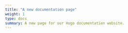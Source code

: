 ```yaml
---
title: "A new documentation page"
weight: 1
type: docs
summary: A new page for our Hugo documentation website.
---
```

